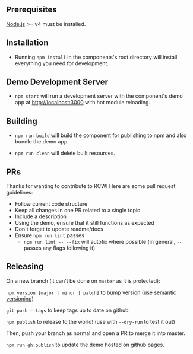 ## Prerequisites

[Node.js](http://nodejs.org/) >= v4 must be installed.

## Installation

- Running `npm install` in the components's root directory will install everything you need for development.

## Demo Development Server

- `npm start` will run a development server with the component's demo app at [http://localhost:3000](http://localhost:3000) with hot module reloading.

## Building

- `npm run build` will build the component for publishing to npm and also bundle the demo app.

- `npm run clean` will delete built resources.

## PRs

Thanks for wanting to contribute to RCW! Here are some pull request guidelines:

- Follow current code structure
- Keep all changes in one PR related to a single topic
- Include a description
- Using the demo, ensure that it still functions as expected
- Don't forget to update readme/docs
- Ensure `npm run lint` passes
  - `npm run lint -- --fix` will autofix where possible (in general, `--` passes any flags following it)

## Releasing

On a new branch (it can't be done on `master` as it is protected):

`npm version [major | minor | patch]` to bump version (use [semantic versioning](https://semver.org/))

`git push —-tags` to keep tags up to date on github

`npm publish` to release to the world! (use with `--dry-run` to test it out)

Then, push your branch as normal and open a PR to merge it into master.

`npm run gh:publish` to update the demo hosted on github pages.
